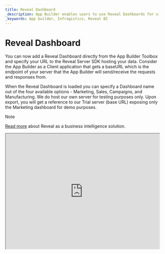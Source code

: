 ```yaml
---
title: Reveal Dashboard
_description: App Builder enables users to use Reveal Dashboards for visualizing data and data analytics 
_keywords: App builder, Infragistics, Reveal BI
---
```


# Reveal Dashboard
You can now add a Reveal Dashboard directly from the App Builder Toolbox and specify your URL to the Reveal Server SDK hosting your data. Consider the App Builder as a Client application that gets a baseURL which is the endpoint of your server that the App Builder will send/receive the requests and responses from.

When the Reveal Dashboard is loaded you can specify a Dashboard name out of the four available options - Marketing, Sales, Campaigns, and Manufacturing. We do host our own server for testing purposes only. Upon export, you will get a reference to our Trial server (base URL) exposing only the Marketing dashboard for demo purposes.

> [!NOTE]
> [Read more](https://help.revealbi.io/web/overview/) about Reveal as a business intelligence solution.

<iframe id="frame" style="aspect-ratio: 4/3; width: 100%;" src="https://my.appbuilder.dev/app/wrwn5yv0tcjg/preview"/>

## Known issues and limitations
- Reveal dashboard Code generation is available **only for Angular.**
- Only one base URL binding is supported per view. If two or more Reveal dashboards are added to the App Builder View, they should be using the same base URL.
- Using Custom Theme with font that contains spaces doesn't affect text inside visualizations.
- App Preview:
  - Reveal View resizing problems when Display scale is different than 100%, noticeable with the vertical/horizontal scrollbar. **Workaround:** set Padding of the wrapping (parent) Reveal Dashboard. [Example](https://my.appbuilder.dev/app/wrwn5yv0tcjg/preview) with padding of the step container where the reveal dashboard is places.
  - Editing dashboards in App Builder Preview might lead to unexpected errors from the server *Unexpected error - Quill is not defined*
- Upon code export:
  - There might be sizing problems when you interact with the dashboard elements and expand/collapse them. The Reveal placeholder is sizing itself properly when the whole browser window is resized, although thats not the case for the internal elements sizing changes. 